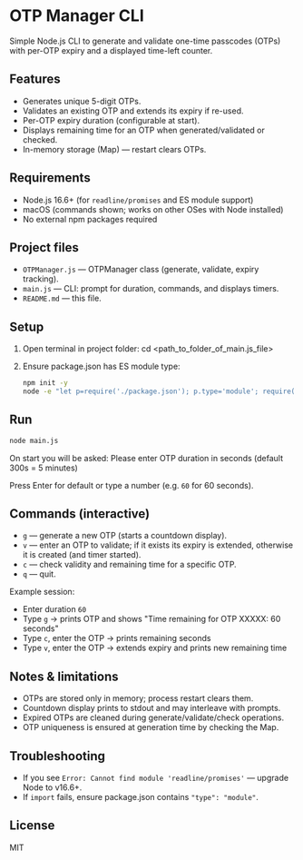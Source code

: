 # OTP Manager CLI

Simple Node.js CLI to generate and validate one-time passcodes (OTPs) with per-OTP expiry and a displayed time-left counter.

## Features
- Generates unique 5-digit OTPs.
- Validates an existing OTP and extends its expiry if re-used.
- Per-OTP expiry duration (configurable at start).
- Displays remaining time for an OTP when generated/validated or checked.
- In-memory storage (Map) — restart clears OTPs.

## Requirements
- Node.js 16.6+ (for `readline/promises` and ES module support)
- macOS (commands shown; works on other OSes with Node installed)
- No external npm packages required

## Project files
- `OTPManager.js` — OTPManager class (generate, validate, expiry tracking).
- `main.js` — CLI: prompt for duration, commands, and displays timers.
- `README.md` — this file.

## Setup
1. Open terminal in project folder:
   cd <path_to_folder_of_main.js_file>

2. Ensure package.json has ES module type:
   ```bash
   npm init -y
   node -e "let p=require('./package.json'); p.type='module'; require('fs').writeFileSync('package.json', JSON.stringify(p,null,2))"
   ```

## Run
```bash
node main.js
```

On start you will be asked:
Please enter OTP duration in seconds (default 300s = 5 minutes)

Press Enter for default or type a number (e.g. `60` for 60 seconds).

## Commands (interactive)
- `g` — generate a new OTP (starts a countdown display).
- `v` — enter an OTP to validate; if it exists its expiry is extended, otherwise it is created (and timer started).
- `c` — check validity and remaining time for a specific OTP.
- `q` — quit.

Example session:
- Enter duration `60`
- Type `g` → prints OTP and shows "Time remaining for OTP XXXXX: 60 seconds"
- Type `c`, enter the OTP → prints remaining seconds
- Type `v`, enter the OTP → extends expiry and prints new remaining time

## Notes & limitations
- OTPs are stored only in memory; process restart clears them.
- Countdown display prints to stdout and may interleave with prompts.
- Expired OTPs are cleaned during generate/validate/check operations.
- OTP uniqueness is ensured at generation time by checking the Map.

## Troubleshooting
- If you see `Error: Cannot find module 'readline/promises'` — upgrade Node to v16.6+.
- If `import` fails, ensure package.json contains `"type": "module"`.

## License
MIT
